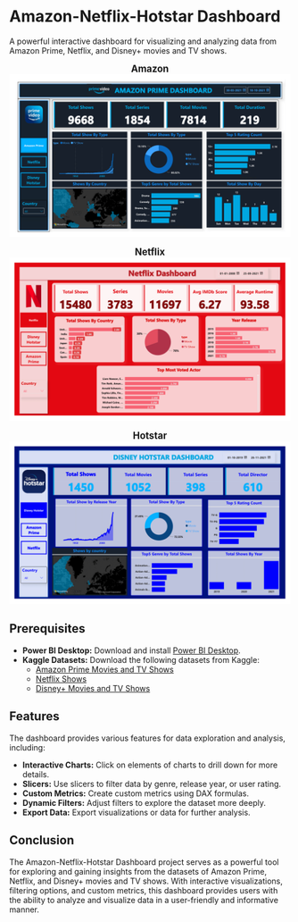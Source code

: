 # Amazon-Netflix-Hotstar Dashboard

A powerful interactive dashboard for visualizing and analyzing data from Amazon Prime, Netflix, and Disney+ movies and TV shows.

<style>
  large-text {
    font-size: 28px;
    color: #0073e6; 
    font-weight: bold; 
    text-shadow: 2px 2px 4px rgba(0, 0, 0, 0.5); 
    font-family: Arial, sans-serif; 
    background-color: #f0f0f0;
    padding: 10px; 
    border-radius: 8px;
    display: inline-block; 
  }
</style>

<p align="center">
  <strong><big><span class="large-text">Amazon</span></big></strong>
  <br>
  <img src="https://github.com/awazbhujel/Prime-Netflix-Hotstar-Dashboard-Power-BI/blob/main/pics/Amazon.png" alt="Amazon" title="Amazon">
</p>

<p align="center">
  <strong><big><span class="large-text">Netflix</span></big></strong>
  <br>
  <img src="https://github.com/awazbhujel/Prime-Netflix-Hotstar-Dashboard-Power-BI/blob/main/pics/Netflix.png" alt="Netflix" title="Netflix">
</p>

<p align="center">
  <strong><big><span class="large-text">Hotstar</span></big></strong>
  <br>
  <img src="https://github.com/awazbhujel/Prime-Netflix-Hotstar-Dashboard-Power-BI/blob/main/pics/Hotstar.png" alt="Hotstar" title="Hotstar">
</p>

## Prerequisites
- **Power BI Desktop:** Download and install [Power BI Desktop](https://powerbi.microsoft.com/en-us/desktop/).
- **Kaggle Datasets:** Download the following datasets from Kaggle:
  - [Amazon Prime Movies and TV Shows](https://www.kaggle.com/datasets/shivamb/amazon-prime-movies-and-tv-shows)
  - [Netflix Shows](https://www.kaggle.com/datasets/shivamb/netflix-shows)
  - [Disney+ Movies and TV Shows](https://www.kaggle.com/datasets/shivamb/disney-movies-and-tv-shows)

## Features
The dashboard provides various features for data exploration and analysis, including:
- **Interactive Charts:** Click on elements of charts to drill down for more details.
- **Slicers:** Use slicers to filter data by genre, release year, or user rating.
- **Custom Metrics:** Create custom metrics using DAX formulas.
- **Dynamic Filters:** Adjust filters to explore the dataset more deeply.
- **Export Data:** Export visualizations or data for further analysis.

## Conclusion

The Amazon-Netflix-Hotstar Dashboard project serves as a powerful tool for exploring and gaining insights from the datasets of Amazon Prime, Netflix, and Disney+ movies and TV shows. With interactive visualizations, filtering options, and custom metrics, this dashboard provides users with the ability to analyze and visualize data in a user-friendly and informative manner.
